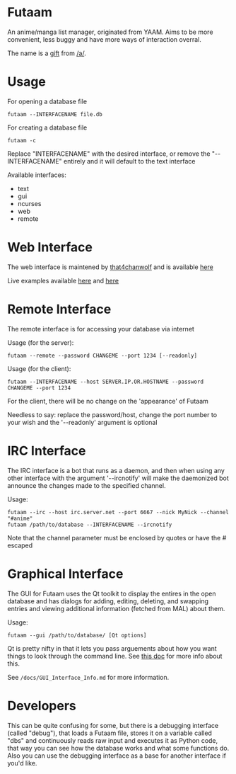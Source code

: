 Futaam
======

An anime/manga list manager, originated from YAAM. Aims to be more convenient, less buggy and have more ways of interaction overral.

The name is a [gift](http://archive.foolz.us/a/thread/77916192/) from [/a/](http://boards.4chan.org/a/).

Usage
======
For opening a database file

    futaam --INTERFACENAME file.db

For creating a database file
    
    futaam -c

Replace "INTERFACENAME" with the desired interface, or remove the "--INTERFACENAME" entirely and it will default to the text interface

Available interfaces:
  * text
  * gui
  * ncurses
  * web
  * remote

Web Interface
=====
The web interface is maintened by [that4chanwolf](https://github.com/that4chanwolf) and is available [here](https://github.com/that4chanwolf/Futaam-Web)

Live examples available [here](http://t4w.me:9001/) and [here](http://futaam.harh.net/)

Remote Interface
====
The remote interface is for accessing your database via internet

Usage (for the server):

    futaam --remote --password CHANGEME --port 1234 [--readonly]

Usage (for the client):

    futaam --INTERFACENAME --host SERVER.IP.OR.HOSTNAME --password CHANGEME --port 1234

For the client, there will be no change on the 'appearance' of Futaam

Needless to say: replace the password/host, change the port number to your wish and the '--readonly' argument is optional

IRC Interface
====
The IRC interface is a bot that runs as a daemon, and then when using any other interface with the argument '--ircnotify' will make the daemonized bot announce the changes made to the specified channel.

Usage:

    futaam --irc --host irc.server.net --port 6667 --nick MyNick --channel "#anime"
    futaam /path/to/database --INTERFACENAME --ircnotify
    
Note that the channel parameter must be enclosed by quotes or have the # escaped

Graphical Interface
====
The GUI for Futaam uses the Qt toolkit to display the entires in the open database and has dialogs for adding, editing, deleting, and swapping entries and viewing additional information (fetched from MAL) about them.

Usage:

	futaam --gui /path/to/database/ [Qt options]

Qt is pretty nifty in that it lets you pass arguements about how you want things to look through the command line. See [this doc](http://pyqt.sourceforge.net/Docs/PyQt4/qapplication.html#QApplication) for more info about this.

See ```/docs/GUI_Interface_Info.md``` for more information.

Developers
====
This can be quite confusing for some, but there is a debugging interface (called "debug"), that loads a Futaam file, stores it on a variable called "dbs" and continuously reads raw input and executes it as Python code, that way you can see how the database works and what some functions do. Also you can use the debugging interface as a base for another interface if you'd like.
